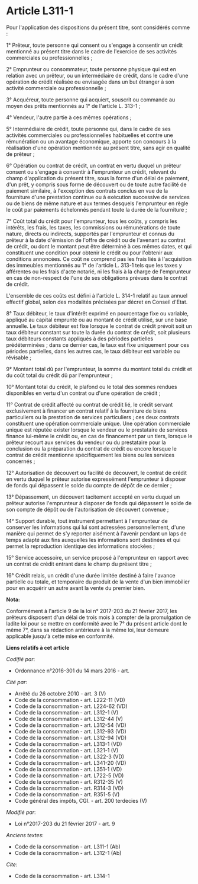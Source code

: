 # Article L311-1

Pour l'application des dispositions du présent titre, sont considérés comme : 

1° Prêteur, toute personne qui consent ou s'engage à consentir un crédit mentionné au présent titre dans le cadre de
l'exercice de ses activités commerciales ou professionnelles ; 

2° Emprunteur ou consommateur, toute personne physique qui est en relation avec un prêteur, ou un intermédiaire de crédit,
dans le cadre d'une opération de crédit réalisée ou envisagée dans un but étranger à son activité commerciale ou
professionnelle ; 

3° Acquéreur, toute personne qui acquiert, souscrit ou commande au moyen des prêts mentionnés au 1° de l'article L. 313-1 ; 

4° Vendeur, l'autre partie à ces mêmes opérations ; 

5° Intermédiaire de crédit, toute personne qui, dans le cadre de ses activités commerciales ou professionnelles habituelles
et contre une rémunération ou un avantage économique, apporte son concours à la réalisation d'une opération mentionnée au
présent titre, sans agir en qualité de prêteur ; 

6° Opération ou contrat de crédit, un contrat en vertu duquel un prêteur consent ou s'engage à consentir à l'emprunteur un
crédit, relevant du champ d'application du présent titre, sous la forme d'un délai de paiement, d'un prêt, y compris sous
forme de découvert ou de toute autre facilité de paiement similaire, à l'exception des contrats conclus en vue de la
fourniture d'une prestation continue ou à exécution successive de services ou de biens de même nature et aux termes desquels
l'emprunteur en règle le coût par paiements échelonnés pendant toute la durée de la fourniture ; 

7° Coût total du crédit pour l'emprunteur, tous les coûts, y compris les intérêts, les frais, les taxes, les commissions ou
rémunérations de toute nature, directs ou indirects, supportés par l'emprunteur et connus du prêteur à la date d'émission de
l'offre de crédit ou de l'avenant au contrat de crédit, ou dont le montant peut être déterminé à ces mêmes dates, et qui
constituent une condition pour obtenir le crédit ou pour l'obtenir aux conditions annoncées. Ce coût ne comprend pas les
frais liés à l'acquisition des immeubles mentionnés au 1° de l'article L. 313-1 tels que les taxes y afférentes ou les frais
d'acte notarié, ni les frais à la charge de l'emprunteur en cas de non-respect de l'une de ses obligations prévues dans le
contrat de crédit. 

L'ensemble de ces coûts est défini à l'article L. 314-1 relatif au taux annuel effectif global, selon des modalités précisées
par décret en Conseil d'Etat. 

8° Taux débiteur, le taux d'intérêt exprimé en pourcentage fixe ou variable, appliqué au capital emprunté ou au montant de
crédit utilisé, sur une base annuelle. Le taux débiteur est fixe lorsque le contrat de crédit prévoit soit un taux débiteur
constant sur toute la durée du contrat de crédit, soit plusieurs taux débiteurs constants appliqués à des périodes partielles
prédéterminées ; dans ce dernier cas, le taux est fixe uniquement pour ces périodes partielles, dans les autres cas, le taux
débiteur est variable ou révisable ; 

9° Montant total dû par l'emprunteur, la somme du montant total du crédit et du coût total du crédit dû par l'emprunteur ; 

10° Montant total du crédit, le plafond ou le total des sommes rendues disponibles en vertu d'un contrat ou d'une opération
de crédit ; 

11° Contrat de crédit affecté ou contrat de crédit lié, le crédit servant exclusivement à financer un contrat relatif à la
fourniture de biens particuliers ou la prestation de services particuliers ; ces deux contrats constituent une opération
commerciale unique. Une opération commerciale unique est réputée exister lorsque le vendeur ou le prestataire de services
finance lui-même le crédit ou, en cas de financement par un tiers, lorsque le prêteur recourt aux services du vendeur ou du
prestataire pour la conclusion ou la préparation du contrat de crédit ou encore lorsque le contrat de crédit mentionne
spécifiquement les biens ou les services concernés ; 

12° Autorisation de découvert ou facilité de découvert, le contrat de crédit en vertu duquel le prêteur autorise expressément
l'emprunteur à disposer de fonds qui dépassent le solde du compte de dépôt de ce dernier ; 

13° Dépassement, un découvert tacitement accepté en vertu duquel un prêteur autorise l'emprunteur à disposer de fonds qui
dépassent le solde de son compte de dépôt ou de l'autorisation de découvert convenue ; 

14° Support durable, tout instrument permettant à l'emprunteur de conserver les informations qui lui sont adressées
personnellement, d'une manière qui permet de s'y reporter aisément à l'avenir pendant un laps de temps adapté aux fins
auxquelles les informations sont destinées et qui permet la reproduction identique des informations stockées ; 

15° Service accessoire, un service proposé à l'emprunteur en rapport avec un contrat de crédit entrant dans le champ du
présent titre ; 

16° Crédit relais, un crédit d'une durée limitée destiné à faire l'avance partielle ou totale, et temporaire du produit de la
vente d'un bien immobilier pour en acquérir un autre avant la vente du premier bien.

**Nota:**

Conformément à l'article 9 de la loi n° 2017-203 du 21 février 2017, les prêteurs disposent d'un délai de trois mois à
compter de la promulgation de ladite loi pour se mettre en conformité avec le 7° du présent article dont le même 7°, dans sa
rédaction antérieure à la même loi, leur demeure applicable jusqu'à cette mise en conformité.

**Liens relatifs à cet article**

_Codifié par_:

  - Ordonnance n°2016-301 du 14 mars 2016 - art.

_Cité par_:

  - Arrêté du 26 octobre 2010 - art. 3 (V)
  - Code de la consommation - art. L222-11 (VD)
  - Code de la consommation - art. L224-62 (VD)
  - Code de la consommation - art. L312-1 (V)
  - Code de la consommation - art. L312-44 (V)
  - Code de la consommation - art. L312-54 (VD)
  - Code de la consommation - art. L312-93 (VD)
  - Code de la consommation - art. L312-94 (VD)
  - Code de la consommation - art. L313-1 (VD)
  - Code de la consommation - art. L321-1 (V)
  - Code de la consommation - art. L322-3 (VD)
  - Code de la consommation - art. L341-20 (VD)
  - Code de la consommation - art. L351-1 (VD)
  - Code de la consommation - art. L722-5 (VD)
  - Code de la consommation - art. R312-35 (V)
  - Code de la consommation - art. R314-3 (VD)
  - Code de la consommation - art. R351-5 (V)
  - Code général des impôts, CGI. - art. 200 terdecies (V)

_Modifié par_:

  - Loi n°2017-203 du 21 février 2017 - art. 9

_Anciens textes_:

  - Code de la consommation - art. L311-1 (Ab)
  - Code de la consommation - art. L312-1 (Ab)

_Cite_:

  - Code de la consommation - art. L314-1
